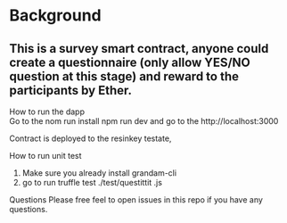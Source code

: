 # Background
## This is a survey smart contract, anyone could create a questionnaire (only allow YES/NO question at this stage) and reward to the participants by Ether. 


How to run the dapp   
Go to the 
nom run install
npm run dev    and go to the http://localhost:3000

Contract is deployed to the resinkey testate, 

How to run unit test
1. Make sure you already install grandam-cli
2. go to   run truffle test ./test/questittit .js


Questions
Please free feel to open issues in this repo if you have any questions.
